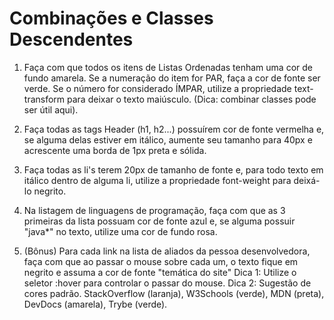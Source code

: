 # Combinações e Classes Descendentes

1. Faça com que todos os itens de Listas Ordenadas tenham uma cor de fundo amarela. Se a numeração do item for PAR, faça a cor de fonte ser verde. Se o número for considerado ÍMPAR, utilize a propriedade text-transform para deixar o texto maiúsculo. (Dica: combinar classes pode ser útil aqui).

2. Faça todas as tags Header (h1, h2...) possuírem cor de fonte vermelha e, se alguma delas estiver em itálico, aumente seu tamanho para 40px e acrescente uma borda de 1px preta e sólida.

3. Faça todas as li's terem 20px de tamanho de fonte e, para todo texto em itálico dentro de alguma li, utilize a propriedade font-weight para deixá-lo negrito.

4. Na listagem de linguagens de programação, faça com que as 3 primeiras da lista possuam cor de fonte azul e, se alguma possuir "java*" no texto, utilize uma cor de fundo rosa.

5. (Bônus) Para cada link na lista de aliados da pessoa desenvolvedora, faça com que ao passar o mouse sobre cada um, o texto fique em negrito e assuma a cor de fonte "temática do site"
Dica 1: Utilize o seletor :hover para controlar o passar do mouse.
Dica 2: Sugestão de cores padrão. StackOverflow (laranja), W3Schools (verde), MDN (preta), DevDocs (amarela), Trybe (verde).
